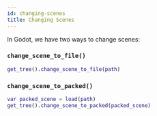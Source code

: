 ```yaml
---
id: changing-scenes
title: Changing Scenes
---
```


In Godot, we have two ways to change scenes:

### `change_scene_to_file()`

```gd
get_tree().change_scene_to_file(path)
```

### `change_scene_to_packed()`

```gd
var packed_scene = load(path)
get_tree().change_scene_to_packed(packed_scene)
```
